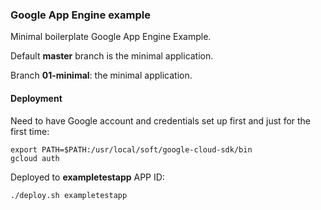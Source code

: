 ### Google App Engine example

Minimal boilerplate Google App Engine Example.

Default **master** branch is the minimal application.

Branch **01-minimal**: the minimal application.

#### Deployment

Need to have Google account and credentials set up first
and just for the first time:
 
```
export PATH=$PATH:/usr/local/soft/google-cloud-sdk/bin
gcloud auth
```

Deployed to **exampletestapp** APP ID:

```
./deploy.sh exampletestapp
```